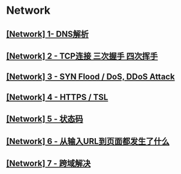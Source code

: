 
# Network

## [[Network] 1- DNS解析](https://zhuanlan.zhihu.com/p/136646623)

## [[Network] 2 - TCP连接 三次握手 四次挥手](https://zhuanlan.zhihu.com/p/136699630)

## [[Network] 3 - SYN Flood / DoS, DDoS Attack](https://zhuanlan.zhihu.com/p/136734505)

## [[Network] 4 - HTTPS / TSL](https://zhuanlan.zhihu.com/p/136772124)

## [[Network] 5 - 状态码](https://zhuanlan.zhihu.com/p/142131230)

## [[Network] 6 - 从输入URL到页面都发生了什么](https://zhuanlan.zhihu.com/p/142131791)

## [[Network] 7 - 跨域解决](https://zhuanlan.zhihu.com/p/142374083)

